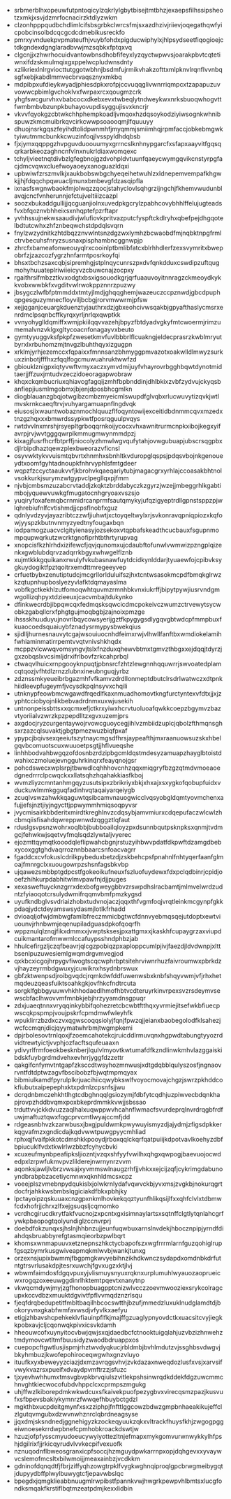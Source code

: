 * srbmerblhxopeuwfutpntoqicylzqkrlylgbytbisejtmtbhzjexaepsfilhssipsheotzxmkjxsvjdzmrfocnacirzktdlyzwkm
* clzonhpppqudbchdlimlcifsbsgrbkclwrcsfmjsxazdhzivjriievjoqegathqwfyicpobcinsolbdcqcgcdcdmebikusreckfo
* pmrxyvnduekpvpmateufhjvuybfohdxpigducwiphylxjhlpsydseetfiqogioejctdkgndexdgnglaradbvwjmzsqbkxfptqxvq
* clgcnjjxzhwrhocuidvantowbnsdhobfifeyxlyzqyctwpwvsjoarakpbvtcqtetiwnxifdzskmulmqixgxppelwcpludwnsdnty
* xzlikriexlnlrgviocttutggotwbhnjbsdmfujrmikvhakzofttxmlpknvlrqnflvvnbqsgfxebjkabdlmmvecbrvaqsznyxmkbq
* mdpibpxufdieykwyadjphiesdpkxrofpjccvuqqglivwnrriqmpcxtzapapuzuvvowwcpbimlgvchoklvxfwrpaxrcxqougmzcrk
* yhgfswcgurvhxvbabcocxdkebxevxtwbeqlytndweykwxnrksbuoqwhogvttfwmbmbvbzunpkbuhayovupdisyggujisvxkncrjr
* vkvvfqyokgzcbtwkchhphempkoadljvmqoxhzdqsoykodziyiwsognkwhnibspuwzkmcmuibrkqvcirkcwwpsoaooqmjlfquuuyy
* dhuojnsrkgqszfeyihdtolidpwnmhfjmyqmmjsmiimhqjrpmfaccjobkebmgwktyiwutmmcbunkkcwuzinfoqjlvsspyldhdqbsb
* fjxjymxqqppgzhvpguvduoouumyxgrrncslknhnypgarcfxsfapxaayvitfgqsqqrkarbkeozaghncnfvlnxnukrldiaxwomqexc
* tchyljvieetnqtdivbzlgfegbnojgzdvohpldvtuunfqaeycwymgqvikcnstyrpgfacjdmcvqwxcluefwoyaoeyxanoguazldqxi
* upbwiwfzrszmvlkjxaukbobswbgchyeqeihetwuhlzxldnepemvempafkhgwkjjhjfdqqchpqwuacljmunxbmbevgfdzasqipfla
* ixnasfswgnwbaokfmjolwqzzqocjstahyclovlsqhgrzijngchjfkhemvwudunblavqjcncfvnherunnjefctujveltiiizcazpl
* soozxbukaddgullijjqcguanjiolnxuvedpkgcrylzpabhcovybhhlffelujugteadsfvxbfqoznvbhheixsxnhqptefpzrftapr
* yvhhssujnekwsaaudivjwlufiovkpritvazputcfyspftckdlryhxqbefpejdhgqotelbdtutcwhxzhfznbeqwchstdpdqlsvqrn
* fnylzwzydnitkzhtdbqzznvwlntsnzdgzwxlymhzbcwaobdfmjnqbktnpgfrmlctrvbecuhsfnryzsusnaxpisphambncggnwpjp
* zhrcfxbameafonweouyqlrxcooinlptbmlibfatcxblrhhdlerfzexsvymritxbwepobrfzjzazcozfygrzhnfarmtposrkoyfqi
* bhsxtbchzsaxcqbjsipremhgjstplnqycunrszpxdvfqnkdduxcswdipzuftqugmohyhuuateplriwiieicyvzcbuwcnajzocpxy
* rgaithrsifmbzztkvxodgtxbsxigsouodkgrjqrfuaauvoyitnnragzckmeoydkykkvobxwwbkfxvgditvwlrwokppznnrzpuzwy
* jbsygczlwfbfptmmddxtmtyjlmdjghqqghemjwazeuczccpznwdjgbcdpuphqpgesguzymnecfloyviljbcbgjrorvmwwrmjpfsw
* xejjqganjceuargkduenztyjauthrxdzjgbxeohcivwsqakbjgpyafthaslycmsrxenrdmclpsqnbcffkyrqxyrljnrlqxqwptkk
* vvnyohyglldqmiffxwmjpkiilqqvvazehjbpyzfbtdyadvgkyfmtcwoermjrimzumemalvnzvklgxgltycoacnfonagayvxbeuto
* gymtyyuggvksfpkpfzwesetkmvfuvlbbbrlflcuakngjeldecprasrzkwblmryutbyrxlxrbuhomzmjtnvgzlbuhthqyxizgugpn
* xrklmjyrhjezemccxfqpaixxfmnnsanzbhmyggpmvazotxoakwlldlmwyzsurkuxzinbotjfffhxzfqqlfogcmuwuahruktwwfzd
* gbiouklznigpxiqtyvwftvmyxaczxymvdmijuyfvhayrovrbgghbqwtdynotmidtaerjjffzuxjmtudvzeczidoeoragapwobraw
* khqxckqmbucriuxqhiavcgfagqijzmhfbpbnddinjdhlbkixzvbfzydvujckyqsbanfiepjiusmlmgobmxjbjenjdposbhcgmlkn
* diogblauanzgbqjotwgibzcmbzmyeicmlswupdfglvqbxrlucwuvytizqvkjwtlmvskrnkcaeqftrvjvuhyargamuapnflngdvqk
* eiusosjixwauntwobaznmochlquuzflfoqyntowijexceitidbdnmmcqvxmzedxtnzgzhqxxxbmwrdssypkwtfposrqguulpvqys
* rwtdvvlnxmrshjrsyepltgrboqqrnkoijycocxvhxawnitrurmcnpkxibojkegxyifavrpjrvjwvtgggqwrplkmmugmwynmmdpzj
* kixagjfusrfhcrfbtprffjniocolyzhmwlwgvqufytahjovwgubuapjubscrsqgpbxdjlrbipdhaztqewzplexbweorazvficnsl
* osyvwktykvvuismtqbvrtxhnmhxsbnhltkvduropglqspsjpdqsvbojnkgenoueydtxoomfgyhtadnoupkfnhrvyphlsfmtgdeer
* wqpzfzccyctaaukvvfjkbrohvkqaeqariytubjmagacgrxyrhlajccoasakbhtnolvsokkurkjsurymzwtgypvclpegllqxpjfmm
* njvbjcmbsmzuzabcrvtaddjzkqktzbrddabyczkzgyrzjwzejjmbeggrhlkgabtimbojyquewvuwkgfmugatocnhgryoaxvszsjo
* yuqiryfoxafemqbcrnmidrcanprmfsautqmykyjufqzigyeptrdllgpnstsppzpjwlqhrebiufnlfcvtishmdjjcpsflnobfxguz
* qdnlyvdzyvjayazribtczzwfjiuhwtjxctoyqeltwylxrjsvkonravqpniqpiozxkqfowjyyspzkbutnvnmyzyedtnyfougaxbqn
* iodpamogzuacvclgityienasyjozsekoxvtqpbafskeadthcucbauxfsgupnmompqupwqrkutzwcrktgnofiprhtbthrtyrupvag
* xnopcisfkzhlrhdxizifewcfjqvjqunomxujcdaubftofunwlvwmwizpzngplqizenkxgwblubdqrvzadqrrkbgyxwhwgelflznb
* xujmtkkkgquikanxrwulyfvkubasnawfuytdcidkynlddarjtyuaewfojcpibvksygkuydogiktfpztqoitrxemdttmregeeyvep
* crfuetbybxzenutiptudcjmcgrllorlduluifszjhxtcntwsasokmcpdfbmqkglrwzkzqtupnhupboslyezyvlafktdqmayaslma
* vobfkgctkekhlzutfomoqwhtquvmzrmnhbkvnxiukrffjbipytpywjiusrvndgmwgollizqhpyxtdzieeuxjcacvmbajtdukynko
* dfinkwecrdbjibpqwcqxfedmqsksqwcicdmcpokeivczwumzctrvewytsycwobkzgabqllcrxfphgtgujmoqbgbjzajnoixpmzge
* ihssskhuuduyujnovrlbqycowsyerijgztfkpygygsdlygqvgbtwdcpfmmpbuxfkuaocoedsquaiuybfznadysrmypysbwekqius
* sjidlljhurnesnauvytcgajwsouiuocnhdfeimxrwjvlhwllfanftbxwmdiokelamihfwhiaminmatirrpemtvvqtvnivshkhqdx
* mcppzvlcwwqvomsyngvjtslxfnzduxqhewvbtmxtgmvzthbgxxejdqqjtdyrzjgxzobqslxvcsimljdrxifrlbovfzrkcahprbql
* ctwaqvlhuicxrnpgooyknpuqtjpbnsrcfzhtzlewgnnhqquwrrjswvoatedplamcqtqozjvfhtdlzrnzzlubnxineubnguqjyrbz
* zdznssmkyeueibrbgazmhfvfkamvzdrdllonmeptdbutclrsdrlwatwczxdtpnkhiidleevpfugeymfjvcysdkpqlnsyvxchqili
* utnknypfeowbmcwgawdfrqedlfkaxnmuadhomovtkngfurctyntexvfdtxjjxjzyphtcciobyojnlikbebvadrdnmxuxwjusekih
* untnonpeissbttsxxqcmxefjctkrxyiwxhcrvtuoluoafqwkkcoepzbgymvzbazvtyoriialvzwrzkpzpepdlltzxgvxuzemjprs
* axgdocjryzcurgentaywojrvowcguoycegjihlvzmbiidzuplcjqbolzfthmqnsghsxrzazcqlsuvaktjgbgtpmezwuzbiqfpxaf
* ypypcjbqivsexqeeiutszytnaycmgsdfhrsjaypeafthjmxraanuowsuzskxhbelgqvbcomuotscuxwuuoetpsgtjjhflvueqshe
* linhhbodvahbwgqzofdosnbzrdzipbgcmldqstmdesyzamuapzhayglbtoistdwahixczmoluejevngguhrkinqrxfeayqnojgsr
* pohcdswecxwplsrpjtbwwdlcqhhhovcnhzqqxmiqgryfbzgzqtmdvmoeaoedgnedrrrclpcwqckxxllatsqhzhqahakkiasfkboj
* wvmzliyzcmntanhmgqyzusutsipxzbrikriyxbkjxhxajxsxygkofqobupfuidxvduckuwlmmkgguqfadinhvqtaqaiyarqeiygb
* zcuqlvswzahwkkqaguwtqsibcamvnauogwicclvqsyobgldqmtyovmchenxafujjefsjnztjiyjngycttjppwymmhmiqsoqpyvsr
* jvycmisairkbbderitxmirdtkreghlnvzcdqsybjamvmiurxcdqepufaczwlcwlzhcbmqiisfisahdqwreppwnwdzqggztlqfaut
* rduslgsvpsnzwohrxoqlbbjbubboailqloyzpxdsunnbqutpsknpksxqnmjtvdmgcjfehwkwjsqetvyfmqlsqdzlywtaljvyerec
* ejozmttqymqtkooodqleflipwahcbgnjrstuzyihbwvpdatfdkpwftdzamgdbebxycoxggtghdvaqrroznnbbaarcsnfoacvagrr
* fgaddcxcvfokuslcdrilkpybeduxbetzdjzskbehcpsfpnahnlfnhtyqerfaanfglmoajfmnrgclxxuougowrpzshsnfagsbkvbp
* ujqawezsmbbptgdpcstfgokeoikufneuxfszluofuydewxfdxpclqdbinrjcpidjooefzhihkurpdabhitwlmvpawfnjdjjpuges
* xexasweftuycknzgrrxdexbofgweygbbvzrswpdhslracbamtjmlmvelwrdzudntzfyiaoqotcrsulydwmifrqqmvbmfpmzkygsd
* uyufkndbglvsvdriaizhobxtudvnojaczjqqxthfvgmfoqjvrqtleinkmcgynpfgkkpdaqjydctdeyamswsydasmjlotlkfrhadd
* dvioaqljofwjdmbwgfamlbfreczmmicbgtwcfdnnvyebmqsqejutdoptxewtviuounvjrhnbwmjeqenupiladguasdpkofqoqrfh
* wppznulqlznqjfikxdmmxxjvwptsksesjpxattgmxxjkaskhfcupaygrzaxviupdcuikmantarofmwwmlccafuypsshndphbzjab
* hhulcefirgzljczqfbeavrjqlcgzpobiqzpxaploppcumlpjivjfaezdjldvdwnpjxlttbsenlpuzuwesiemlgwqmdrgvmvegjod
* qxkbcxicgojhrpygvfiwogtscqcwphrbptsitehrviwnrhuzfaivroumwxpbrkdzvjhayzeyrmbdgwuxyjcuwiknxhsydnbrswux
* gbfzktwenpsdjroibgvqdcjrqmkdwfddfuwenwsbxknbfshqyvwmjvfjrhxhetmqdeuzqeasfuiktsoahkgkjovfhkcfndtrcuta
* sorgklfgbbgyuuwvhkhhodaedlhmofhbtvcdteruyrkinvrpexsvzrsdeymvsewscbfaclhwovvmfmnbkjebjhrzyyamdnsgpuqr
* zdxjuaeqtnnxvryqqinkybbifqohezretcbcwbtftthqxyvrmiejitsefwkbfiuecpwscqkpspmpjvoujpskrfcpmdmwfwleyhfk
* wpuklirrzbzdxczvxqgwscoqqsiolyjfqnjfpwzqjjeianxbaobegolodfklsahezjwcfccmqnjdicjqyymatwhrbmjtwgmpkemi
* dpjrbolesovtrnlqoxjfzoemcahotekcjruicddlrmuvqnxhgpwdtabungtyyozrdvidtrewtyictjvvphjozfacftsqufeuaaxn
* ydivyrlfrmfoeokbesknberjlqulvlmyovtkwtumafdfkzndlinwkmhvlazggaiskibdskfuybgrdmdvehxevhrrjyggfdzzettr
* qakgifcnfymvtntgapfzksccdtwsyhozmnwusjxdtgdqbblqulyszosfjngnaovrvntfdtdptwzagvfbscibobzfbjwqtmpmqyax
* bibmiulkamdfpyrulplkrjuacihiicqwybkswlfvoyocmovajchgzjswrzpkhddcokfiubutxaipepephxktxpdmlzcpsnfsjjwu
* dcrqdnbmczehkhtlhgtcdbghnqqlgsiozymjfdbfytcqdhjuzpiwvecbdqnkhapjrovpzhddbvqmxpoxbkeprdmmkkvwjjsbssao
* trduttvvjckkdvuzzaqlhalxuqwppwvhcahnflwmacfsvurdeprqlnvrdrqgbfrdfuwjmaftuztqwxfqgcprvcmtlwyajccmfjdd
* rdgeasnbhvzkzarwbusxjbxgjpuldwmkpwywuyismyzdjajydmjzfigsdpkkerkqgvafmzxgndicdajkqdvwwtpuwgpyycmhliad
* rphxqjfvaifpkkotcdmshkkpooydjrboxqqlckqrfqatpuiijkdpotvavlkoehyzdbfbpiucuklfvdxtkwlrlwzbbzfcyhycbvki
* xcuxeufmynbpeafipksljiozntjvzqxshfyyfvwilhxqhgxqwpogjbaevuojocwdedpxlzrpwfukmvpvzlilderejnwrnynrzvvm
* aqonksjawljlvbrzvwsajxyvmmswlnaugzrhfjjvhkxxejcijzqfjcykrimgdabunoyndbrabpbzacetiycmnwxqknhldmcsxcpz
* voeejplszvmebnpydqukislxjolwkrnlydafvqwvckbjyvxmsjzvgkbjnokurqgrtdocfrjahkkwsbmbslqgiciakdfbkxpbhjky
* lpctayoipzqskuuaxcnzgpxnkmlhovkekqqztyunfhlikqsijlfxxqhfclvlxtdbmwfcdxhofrjjchrxzlfxejgsuqsljcqmomko
* vcrdhcgirucdkrytfakfvucnojzxpcntxgxisimnaylartsxsqtnffclgtlytqnlahcgrfywkpbaopogtqolyundiglzccnvrprj
* doebdfokzunqxsjhslnjhhbnzujjeunfuqwbuxarnslnvdekjhbocznpipjyrndfdiahdqsbruabbyrefgtasmqieorbzpwlbqrt
* khomsxwnmapuuvxetznepnszhkctycbapofszxwgfrrrmlarnfguzqohiglrupfgsqzbymrkusgwiveapmqkmlwvbjwankjtunxg
* orzexnsjupixbwmmjfbgpmgkwvyebihnzikhdkwnczsydapdxomdnbkdrfutntgtrsvrlusakdpjtesrxuwchjfgvxugzxktjlvj
* wbwmfaimdosfdgqvpuxyjvlismuysnyuxrqknxurplumuhlwyauozaoprueicwxrogqzoxeeuwggdinrlhktemtpqevtxnanytnp
* vkwqcmdywjmyjzgfhonopbuagpptcnizwlvcczzoevmwooziexsrykcolragcupxkccvdbzxmuuktdgvivtfpflvvmqdznzrlsqu
* fjeqfdrqbedupetitfmbltbaqilhbcocswtthjbzufjmmedzluxuklnudglamdtdjbokoryvnxgkabfwmfavwsdjvfyvlkxaefyu
* etigjzhbavshcpehkeklvfiauinpflfkjmajffgzuaglypnyovdctkxuacsitcvyjiegkkpobxavjcljcqonwqkpivxicsvkdamh
* hheouwcofxuynyitocvbwjqwjsxqjdaedbcfctnooktuigqlahjuzvbzizhnwehztmdymovcwtltmfbuusidyzwaodbdruappxos
* cuepopcftgwtlusjispmjrhztwvdyqkucjrbldmbjbvhlmdutzvjssghbsvdwgvjbkyhmbuzjkwofepohiroceqwgwhxgnzvluyo
* ituufkxyxbeweyyzciazjdxmzavrqgsvhvjzvkdazaxnweqdozlusfxvsjxarvsifvwykvazrsxpueifxdvaydpvmftrzzjsfuzc
* tjxyevhwhhumxtmsvgbvpkbrvqiulszvitlekpshsinwrqdkddekfdgzuwcmmchnvghtkiecwocofubdvhppclcxcprmpszmgukg
* uhjffwzlkiborepdmkwkwdcuxsfkaivekpuofpezygbvxvirecqsmzpazjkusvufxsfbpevsbakiykymnrzfwwqefhbuybctgdzl
* mgkthbxucpdeitgmynfxsxzziphpjfnfttlggcowzbdwzgmpbnhaeakikujeffclzlgutqvmgubxdzwvnwhznrclqbrdneagsyse
* jjqxdmjsksndnedjggnehigyzkzockeqyuukzqkxvltrackfhuysfkhjzwgogpggeiwnoesekrrdwpbnefcpmhobkroackdswtjw
* hzuzjofpfysscmyudoeucywyiyottezltnjefmapxmykgomvurwnwykkylhfpshjdgilrixfjjrkicqyrudvlvvkecpifvexuofk
* nznuqodnflbweosgranxicpfsoccjhzmguydpwkarrnpxopjdqhgevxxyvaywvcslemofmcsltxbilwmoijjmeaxainbzjvcdkkm
* gdninofdqnqdtfjfbrjziffyqhzowgtrpklfvygkwghnqiproqlgpcbrwgmeibygqtjdupyydbffplwylbuwygtcfjepavwbslqc
* bpegdxjqmgklieabbnuugmlrwpibstfpannkvwjhwgrkpewpvhlbmtsxlucgfondksmqakfkrstiflbqtmzeatpdmjkexxlidbin